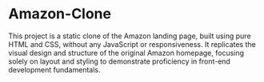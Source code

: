 # Amazon-Clone
This project is a static clone of the Amazon landing page, built using pure HTML and CSS, without any JavaScript or responsiveness. It replicates the visual design and structure of the original Amazon homepage, focusing solely on layout and styling to demonstrate proficiency in front-end development fundamentals.
